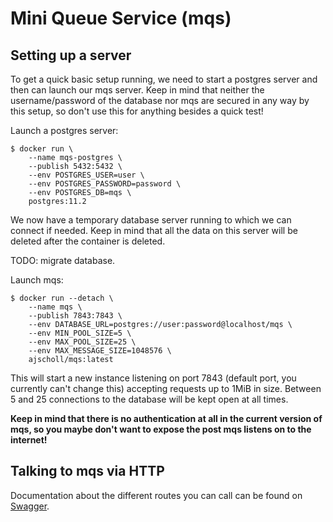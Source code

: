 # Mini Queue Service (mqs)

## Setting up a server

To get a quick basic setup running, we need to start a postgres server and then can launch our mqs server.
Keep in mind that neither the username/password of the database nor mqs are secured in any way by this setup,
so don't use this for anything besides a quick test!

Launch a postgres server:

```shell script
$ docker run \
    --name mqs-postgres \
    --publish 5432:5432 \ 
    --env POSTGRES_USER=user \
    --env POSTGRES_PASSWORD=password \
    --env POSTGRES_DB=mqs \
    postgres:11.2
```

We now have a temporary database server running to which we can connect if needed.
Keep in mind that all the data on this server will be deleted after the container is deleted.

TODO: migrate database.

Launch mqs:

```shell script
$ docker run --detach \
    --name mqs \
    --publish 7843:7843 \
    --env DATABASE_URL=postgres://user:password@localhost/mqs \
    --env MIN_POOL_SIZE=5 \
    --env MAX_POOL_SIZE=25 \
    --env MAX_MESSAGE_SIZE=1048576 \
    ajscholl/mqs:latest
```

This will start a new instance listening on port 7843 (default port, you currently can't change this) accepting requests
up to 1MiB in size. Between 5 and 25 connections to the database will be kept open at all times.

**Keep in mind that there is no authentication at all in the current version of mqs, so you maybe don't want to expose
the post mqs listens on to the internet!**

## Talking to mqs via HTTP

Documentation about the different routes you can call can be found on [Swagger](https://app.swaggerhub.com/apis/ajscholl/mqs/1.0.0).
